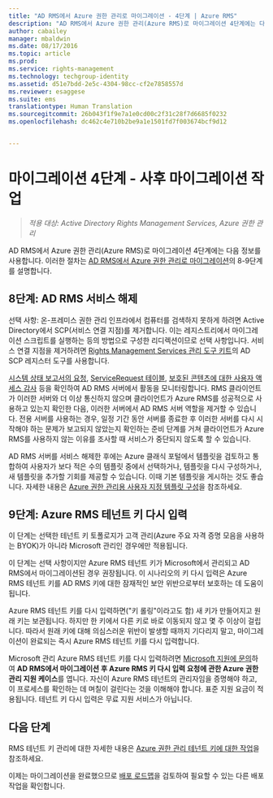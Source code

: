 ```yaml
---
title: "AD RMS에서 Azure 권한 관리로 마이그레이션 - 4단계 | Azure RMS"
description: "AD RMS에서 Azure 권한 관리(Azure RMS)로 마이그레이션 4단계에는 다음 정보를 사용합니다. 이러한 절차는 AD RMS에서 Azure 권한 관리로 마이그레이션의 8~9단계를 설명합니다."
author: cabailey
manager: mbaldwin
ms.date: 08/17/2016
ms.topic: article
ms.prod: 
ms.service: rights-management
ms.technology: techgroup-identity
ms.assetid: d51e7bdd-2e5c-4304-98cc-cf2e7858557d
ms.reviewer: esaggese
ms.suite: ems
translationtype: Human Translation
ms.sourcegitcommit: 26b043f1f9e7a1e0cd00c2f31c28f7d6685f0232
ms.openlocfilehash: dc462c4e710b2be9a1e1501fd7f003674bcf9d12


---
```


# 마이그레이션 4단계 - 사후 마이그레이션 작업

>*적용 대상: Active Directory Rights Management Services, Azure 권한 관리*


AD RMS에서 Azure 권한 관리(Azure RMS)로 마이그레이션 4단계에는 다음 정보를 사용합니다. 이러한 절차는 [AD RMS에서 Azure 권한 관리로 마이그레이션](migrate-from-ad-rms-to-azure-rms.md)의 8-9단계를 설명합니다.


## 8단계: AD RMS 서비스 해제

선택 사항: 온-프레미스 권한 관리 인프라에서 컴퓨터를 검색하지 못하게 하려면 Active Directory에서 SCP(서비스 연결 지점)를 제거합니다. 이는 레지스트리에서 마이그레이션 스크립트를 실행하는 등의 방법으로 구성한 리디렉션이므로 선택 사항입니다. 서비스 연결 지점을 제거하려면 [Rights Management Services 관리 도구 키트](http://www.microsoft.com/download/details.aspx?id=1479)의 AD SCP 레지스터 도구를 사용합니다.

[시스템 상태 보고서의 요청](https://technet.microsoft.com/library/ee221012%28v=ws.10%29.aspx), [ServiceRequest 테이블](http://technet.microsoft.com/library/dd772686%28v=ws.10%29.aspx), [보호된 콘텐츠에 대한 사용자 액세스 감사](http://social.technet.microsoft.com/wiki/contents/articles/3440.ad-rms-frequently-asked-questions-faq.aspx) 등을 확인하여 AD RMS 서버에서 활동을 모니터링합니다. RMS 클라이언트가 이러한 서버와 더 이상 통신하지 않으며 클라이언트가 Azure RMS를 성공적으로 사용하고 있는지 확인한 다음, 이러한 서버에서 AD RMS 서버 역할을 제거할 수 있습니다. 전용 서버를 사용하는 경우, 일정 기간 동안 서버를 종료한 후 이러한 서버를 다시 시작해야 하는 문제가 보고되지 않았는지 확인하는 준비 단계를 거쳐 클라이언트가 Azure RMS를 사용하지 않는 이유를 조사할 때 서비스가 중단되지 않도록 할 수 있습니다.

AD RMS 서버를 서비스 해제한 후에는 Azure 클래식 포털에서 템플릿을 검토하고 통합하여 사용자가 보다 적은 수의 템플릿 중에서 선택하거나, 템플릿을 다시 구성하거나, 새 템플릿을 추가할 기회를 제공할 수 있습니다. 이때 기본 템플릿을 게시하는 것도 좋습니다. 자세한 내용은 [Azure 권한 관리용 사용자 지정 템플릿 구성](../deploy-use/configure-custom-templates.md)을 참조하세요.

## 9단계: Azure RMS 테넌트 키 다시 입력
이 단계는 선택한 테넌트 키 토폴로지가 고객 관리(Azure 주요 자격 증명 모음을 사용하는 BYOK)가 아니라 Microsoft 관리인 경우에만 적용됩니다.

이 단계는 선택 사항이지만 Azure RMS 테넌트 키가 Microsoft에서 관리되고 AD RMS에서 마이그레이션된 경우 권장됩니다. 이 시나리오의 키 다시 입력은 Azure RMS 테넌트 키를 AD RMS 키에 대한 잠재적인 보안 위반으로부터 보호하는 데 도움이 됩니다.

Azure RMS 테넌트 키를 다시 입력하면("키 롤링"이라고도 함) 새 키가 만들어지고 원래 키는 보관됩니다. 하지만 한 키에서 다른 키로 바로 이동되지 않고 몇 주 이상이 걸립니다. 따라서 원래 키에 대해 의심스러운 위반이 발생할 때까지 기다리지 말고, 마이그레이션이 완료되는 즉시 Azure RMS 테넌트 키를 다시 입력합니다.

Microsoft 관리 Azure RMS 테넌트 키를 다시 입력하려면 [Microsoft 지원에 문의](../get-started/information-support.md#to-contact-microsoft-support)하여 **AD RMS에서 마이그레이션 후 Azure RMS 키 다시 입력 요청에 관한 Azure 권한 관리 지원 케이스**를 엽니다. 자신이 Azure RMS 테넌트의 관리자임을 증명해야 하고, 이 프로세스를 확인하는 데 며칠이 걸린다는 것을 이해해야 합니다. 표준 지원 요금이 적용됩니다. 테넌트 키 다시 입력은 무료 지원 서비스가 아닙니다.


## 다음 단계

RMS 테넌트 키 관리에 대한 자세한 내용은 [Azure 권한 관리 테넌트 키에 대한 작업](../deploy-use/operations-tenant-key.md)을 참조하세요.

이제는 마이그레이션을 완료했으므로 [배포 로드맵](deployment-roadmap.md)을 검토하여 필요할 수 있는 다른 배포 작업을 확인합니다.




<!--HONumber=Aug16_HO4-->


